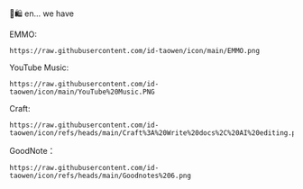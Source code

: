 🛒🛍️ en... we have

EMMO:

    https://raw.githubusercontent.com/id-taowen/icon/main/EMMO.png

YouTube Music:

    https://raw.githubusercontent.com/id-taowen/icon/main/YouTube%20Music.PNG

Craft:

    https://raw.githubusercontent.com/id-taowen/icon/refs/heads/main/Craft%3A%20Write%20docs%2C%20AI%20editing.png

GoodNote：

    https://raw.githubusercontent.com/id-taowen/icon/refs/heads/main/Goodnotes%206.png
